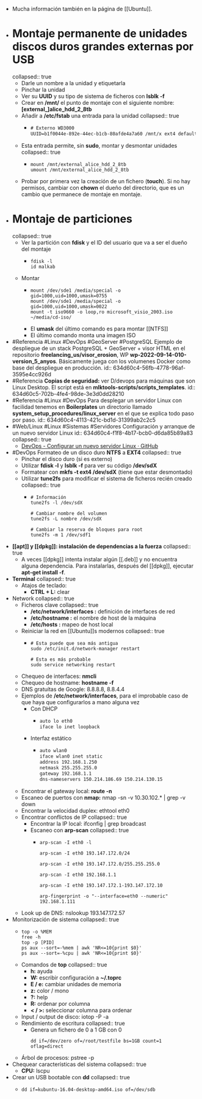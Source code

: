 - Mucha información también en la página de [[Ubuntu]].
- # Montaje permanente de unidades discos duros grandes externas por USB
  collapsed:: true
  - Darle un nombre a la unidad y etiquetarla
  - Pinchar la unidad
  - Ver su **UUID** y su tipo de sistema de ficheros con **lsblk -f**
  - Crear en **/mnt/** el punto de montaje con el siguiente nombre: **[external_]alice_hdd_2_8tb**
  - Añadir a **/etc/fstab** una entrada para la unidad
    collapsed:: true
    - ```txt
      # Externo WD3000
      UUID=b1f0044e-892e-44ec-b1cb-80afde4a7a60 /mnt/x ext4 defaults,noauto,exec,nofail,user 0 2
      ```
  - Esta entrada permite, sin **sudo**, montar y desmontar unidades
    collapsed:: true
    - ```shell
      mount /mnt/external_alice_hdd_2_8tb
      umount /mnt/external_alice_hdd_2_8tb
      ```
  - Probar por primera vez la creación de un fichero (**touch**). Si no hay permisos, cambiar con **chown** el dueño del directorio, que es un cambio que permanece de montaje en montaje.
- # Montaje de particiones
  collapsed:: true
  - Ver la partición con **fdisk** y el ID del usuario que va a ser el dueño del montaje
    - ```shell
      fdisk -l
      id malkab
      ```
  - Montar
    - ```shell
      mount /dev/sde1 /media/special -o gid=1000,uid=1000,umask=0755
      mount /dev/sde1 /media/special -o gid=1000,uid=1000,umask=0022
      mount -t iso9660 -o loop,ro microsoft_visio_2003.iso ~/media/cd-iso/
      ```
    - El **umask** del último comando es para montar [[NTFS]]
    - El último comando monta una imagen ISO
- #Referencia #Linux #DevOps #GeoServer #PostgreSQL Ejemplo de despliegue de un stack PostgreSQL + GeoServer + visor HTML en el repositorio **freelancing_us/visor_erosion**, WP **wp-2022-09-14-010-version_5_anyos**. Básicamente juega con los volumenes Docker como base del despliegue en producción.
  id:: 634d60c4-56fb-4778-96af-3595e4cc926d
- #Referencia **Copias de seguridad:** ver D/devops para máquinas que son Linux Desktop. El script está en **mlktools-scripts/scripts_templates**.
  id:: 634d60c5-702b-4fe4-98de-3e3d0dd28210
- #Referencia #Linux #DevOps Para desplegar un servidor Linux con facilidad tenemos en **Boilerplates** un directorio llamado **system_setup_procedures/linux_server** en el que se explica todo paso por paso.
  id:: 634d60c4-4113-421c-bd1d-31399ab2c2c5
- #Web/Linux #Linux #Sistemas #Servidores Configuración y arranque de un nuevo servidor Linux
  id:: 634d60c4-f1f8-4b17-bcb0-d6da85b89a83
  collapsed:: true
  - [DevOps - Configurar un nuevo servidor Linux · GitHub](https://gist.github.com/malkab/82c9b9e261539f28fe6cda7485814837)
- #DevOps Formateo de un disco duro **NTFS** a **EXT4**
  collapsed:: true
  - Pinchar el disco duro (si es externo)
  - Utilizar **fdisk -l** y **lsblk -f** para ver su código **/dev/sdX**
  - Formatear con **mkfs -t ext4 /dev/sdX** (tiene que estar desmontado)
  - Utilizar **tune2fs** para modificar el sistema de ficheros recién creado
    collapsed:: true
    - ```shell
      # Información
      tune2fs -l /dev/sdX
      
      # Cambiar nombre del volumen
      tune2fs -L nombre /dev/sdX
      
      # Cambiar la reserva de bloques para root
      tune2fs -m 1 /dev/sdf1
      ```
- **[[apt]] y [[dpkg]]: instalación de dependencias a la fuerza**
  collapsed:: true
  - A veces [[dpkg]] intenta instalar algún [[.deb]] y no encuentra alguna dependencia. Para instalarlas, después del [[dpkg]], ejecutar **apt-get install -f**.
- **Terminal**
  collapsed:: true
  - Atajos de teclado:
    - **CTRL + L:** clear
- Network
  collapsed:: true
  - Ficheros clave
    collapsed:: true
    - **/etc/network/interfaces :** definición de interfaces de red
    - **/etc/hostname :** el nombre de host de la máquina
    - **/etc/hosts :** mapeo de host local
  - Reiniciar la red en [[Ubuntu]]s modernos
    collapsed:: true
    - ```shell
      # Esta puede que sea más antigua
      sudo /etc/init.d/network-manager restart
      
      # Esta es más probable
      sudo service networking restart
      ```
  - Chequeo de interfaces: **nmcli**
  - Chequeo de hostname: **hostname -f**
  - DNS gratuítas de Google: 8.8.8.8, 8.8.4.4
  - Ejemplos de **/etc/network/interfaces**, para el improbable caso de que haya que configurarlos a mano alguna vez
    - Con DHCP
      - ```txt
        auto lo eth0
        iface lo inet loopback
        ```
    - Interfaz estático
      - ```txt
        auto wlan0
        iface wlan0 inet static
        address 192.168.1.250
        netmask 255.255.255.0
        gateway 192.168.1.1
        dns-nameservers 150.214.186.69 150.214.130.15
        ```
  - Encontrar el gateway local: **route -n**
  - Escaneo de puertos con **nmap:** nmap -sn -v 10.30.102.* | grep -v down
  - Encontrar la velocidad duplex: ethtool eth0
  - Encontrar conflictos de IP
    collapsed:: true
    - Encontrar la IP local: ifconfig | grep broadcast
    - Escaneo con **arp-scan**
      collapsed:: true
      - ```shell
        arp-scan -I eth0 -l
        
        arp-scan -I eth0 193.147.172.0/24
        
        arp-scan -I eth0 193.147.172.0/255.255.255.0
        
        arp-scan -I eth0 192.168.1.1
        
        arp-scan -I eth0 193.147.172.1-193.147.172.10
        
        arp-fingerprint -o "--interface=eth0 --numeric" 192.168.1.111
        ```
  - Look up de DNS: nslookup 193.147.172.57
- Monitorización de sistema
  collapsed:: true
  - ```shell
    top -o %MEM
    free -h
    top -p [PID]
    ps aux --sort=-%mem | awk 'NR<=10{print $0}'
    ps aux --sort=-%cpu | awk 'NR<=10{print $0}'
    ```
  - Comandos de **top**
    collapsed:: true
    - **h:** ayuda
    - **W:** escribir configuración a **~/.toprc**
    - **E / e:** cambiar unidades de memoria
    - **z:** color / mono
    - **?:** help
    - **R:** ordenar por columna
    - **< / >:** seleccionar columna para ordenar
  - Input / output de disco: iotop -P -a
  - Rendimiento de escritura
    collapsed:: true
    - Genera un fichero de 0 a 1 GB con 0
      ```shell
      dd if=/dev/zero of=/root/testfile bs=1GB count=1 oflag=direct
      ```
  - Árbol de procesos: pstree -p
- Chequear características del sistema
  collapsed:: true
  - **CPU:** lscpu
- Crear un USB bootable con **dd**
  collapsed:: true
  - ```shell
    dd if=kubuntu-16.04-desktop-amd64.iso of=/dev/sdb
    ```